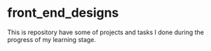 # front_end_designs
This is repository have some of projects and tasks I done during the progress of my learning stage.
